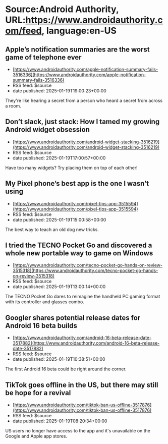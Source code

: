 # Source:Android Authority, URL:https://www.androidauthority.com/feed, language:en-US

## Apple’s notification summaries are the worst game of telephone ever
 - [https://www.androidauthority.com/apple-notification-summary-fails-3516336](https://www.androidauthority.com/apple-notification-summary-fails-3516336)
 - RSS feed: $source
 - date published: 2025-01-19T19:00:23+00:00

They're like hearing a secret from a person who heard a secret from across a room.

## Don’t slack, just stack: How I tamed my growing Android widget obsession
 - [https://www.androidauthority.com/android-widget-stacking-3516219](https://www.androidauthority.com/android-widget-stacking-3516219)
 - RSS feed: $source
 - date published: 2025-01-19T17:00:57+00:00

Have too many widgets? Try placing them on top of each other!

## My Pixel phone’s best app is the one I wasn’t using
 - [https://www.androidauthority.com/pixel-tips-app-3515594](https://www.androidauthority.com/pixel-tips-app-3515594)
 - RSS feed: $source
 - date published: 2025-01-19T15:00:58+00:00

The best way to teach an old dog new tricks.

## I tried the TECNO Pocket Go and discovered a whole new portable way to game on Windows
 - [https://www.androidauthority.com/tecno-pocket-go-hands-on-review-3515318](https://www.androidauthority.com/tecno-pocket-go-hands-on-review-3515318)
 - RSS feed: $source
 - date published: 2025-01-19T13:00:14+00:00

The TECNO Pocket Go dares to reimagine the handheld PC gaming format with its controller and glasses combo.

## Googler shares potential release dates for Android 16 beta builds
 - [https://www.androidauthority.com/android-16-beta-release-date-3517882](https://www.androidauthority.com/android-16-beta-release-date-3517882)
 - RSS feed: $source
 - date published: 2025-01-19T10:38:51+00:00

The first Android 16 beta could be right around the corner.

## TikTok goes offline in the US, but there may still be hope for a revival
 - [https://www.androidauthority.com/tiktok-ban-us-offline-3517876](https://www.androidauthority.com/tiktok-ban-us-offline-3517876)
 - RSS feed: $source
 - date published: 2025-01-19T08:20:34+00:00

US users no longer have access to the app and it's unavailable on the Google and Apple app stores.

